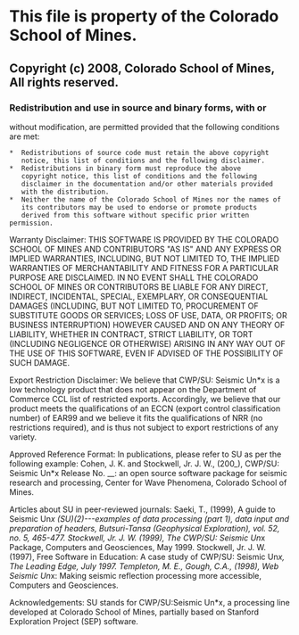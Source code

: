 # This file is property of the Colorado School of Mines.

## Copyright (c) 2008, Colorado School of Mines, All rights reserved.


### Redistribution and use in source and binary forms, with or
without modification, are permitted provided that the following 
conditions are met:

    *  Redistributions of source code must retain the above copyright 
       notice, this list of conditions and the following disclaimer.
    *  Redistributions in binary form must reproduce the above 
       copyright notice, this list of conditions and the following 
       disclaimer in the documentation and/or other materials provided 
       with the distribution.
    *  Neither the name of the Colorado School of Mines nor the names of
       its contributors may be used to endorse or promote products 
       derived from this software without specific prior written permission.

Warranty Disclaimer:
THIS SOFTWARE IS PROVIDED BY THE COLORADO SCHOOL OF MINES AND CONTRIBUTORS 
"AS IS" AND ANY EXPRESS OR IMPLIED WARRANTIES, INCLUDING, BUT NOT 
LIMITED TO, THE IMPLIED WARRANTIES OF MERCHANTABILITY AND FITNESS 
FOR A PARTICULAR PURPOSE ARE DISCLAIMED. IN NO EVENT SHALL THE 
COLORADO SCHOOL OF MINES OR CONTRIBUTORS BE LIABLE FOR ANY DIRECT, INDIRECT,
INCIDENTAL, SPECIAL, EXEMPLARY, OR CONSEQUENTIAL DAMAGES (INCLUDING, 
BUT NOT LIMITED TO, PROCUREMENT OF SUBSTITUTE GOODS OR SERVICES; 
LOSS OF USE, DATA, OR PROFITS; OR BUSINESS INTERRUPTION) HOWEVER 
CAUSED AND ON ANY THEORY OF LIABILITY, WHETHER IN CONTRACT, 
STRICT LIABILITY, OR TORT (INCLUDING NEGLIGENCE OR OTHERWISE) ARISING 
IN ANY WAY OUT OF THE USE OF THIS SOFTWARE, EVEN IF ADVISED OF THE 
POSSIBILITY OF SUCH DAMAGE.


Export Restriction Disclaimer:
We believe that CWP/SU: Seismic Un*x is a low technology product that does
not appear on the Department of Commerce CCL list of restricted exports.
Accordingly, we believe that our product meets the qualifications of
an ECCN (export control classification number) of EAR99 and we believe
it fits the qualifications of NRR (no restrictions required), and
is thus not subject to export restrictions of any variety.

Approved Reference Format:
In publications, please refer to SU as per the following example:
Cohen, J. K. and Stockwell, Jr. J. W., (200_), CWP/SU: Seismic Un*x 
Release No. __: an open source software  package for seismic 
research and processing, 
Center for Wave Phenomena, Colorado School of Mines.

Articles about SU in peer-reviewed journals:
Saeki, T., (1999), A guide to Seismic Un*x (SU)(2)---examples of data processing (part 1), data input and preparation of headers, Butsuri-Tansa (Geophysical Exploration), vol. 52, no. 5, 465-477.
Stockwell, Jr. J. W. (1999), The CWP/SU: Seismic Un*x Package, Computers and Geosciences, May 1999.
Stockwell, Jr. J. W. (1997), Free Software in Education: A case study of CWP/SU: Seismic Un*x, The Leading Edge, July 1997.
Templeton, M. E., Gough, C.A., (1998), Web Seismic Un*x: Making seismic reflection processing more accessible, Computers and Geosciences.

Acknowledgements:
SU stands for CWP/SU:Seismic Un*x, a processing line developed at Colorado 
School of Mines, partially based on Stanford Exploration Project (SEP) 
software.
